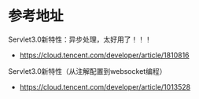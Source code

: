 # 参考地址
Servlet3.0新特性：异步处理，太好用了！！！
- https://cloud.tencent.com/developer/article/1810816

Servlet3.0新特性（从注解配置到websocket编程）
- https://cloud.tencent.com/developer/article/1013528
